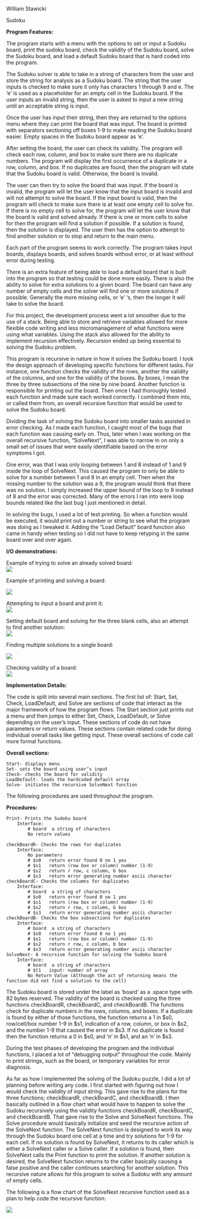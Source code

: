 William Stawicki  

Sudoku

**Program Features:**

The program starts with a menu with the options to set or input a Sudoku board, print the sudoku board, check the validity of the Sudoku board, solve the Sudoku board, and load a default Sudoku board that is hard coded into the program.   

The Sudoku solver is able to take in a string of characters from the user and store the string for analysis as a Sudoku board. The string that the user inputs is checked to make sure it only has characters 1 through 9 and e. The ‘e’ is used as a placeholder for an empty cell in the Sudoku board. If the user inputs an invalid string, then the user is asked to input a new string until an acceptable string is input.   

Once the user has input their string, then they are returned to the options menu where they can print the board that was input. The board is printed with separators sectioning off boxes 1-9 to make reading the Sudoku board easier. Empty spaces in the Sudoku board appear as ‘e’. 

After setting the board, the user can check its validity. The program will check each row, column, and box to make sure there are no duplicate numbers. The program will display the first occurrence of a duplicate in a row, column, and box. If no duplicates are found, then the program will state that the Sudoku board is valid. Otherwise, the board is invalid.  

The user can then try to solve the board that was input. If the board is invalid, the program will let the user know that the input board is invalid and will not attempt to solve the board. If the input board is valid, then the program will check to make sure there is at least one empty cell to solve for. If there is no empty cell to solve for, the program will let the user know that the board is valid and solved already. If there is one or more cells to solve for then the program will find a solution if possible. If a solution is found, then the solution is displayed. The user then has the option to attempt to find another solution or to stop and return to the main menu.  

Each part of the program seems to work correctly. The program takes input boards, displays boards, and solves boards without error, or at least without error during testing. 

There is an extra feature of being able to load a default board that is built into the program so that testing could be done more easily. There is also the ability to solve for extra solutions to a given board. The board can have any number of empty cells and the solver will find one or more solutions if possible. Generally the more missing cells, or ‘e’ ‘s, then the longer it will take to solve the board.   

For this project, the development process went a lot smoother due to the use of a stack. Being able to store and retrieve variables allowed for more flexible code writing and less micromanagement of what functions were using what variables. Using the stack also allowed for the ability to implement recursion effectively. Recursion ended up being essential to solving the Sudoku problem.   

This program is recursive in nature in how it solves the Sudoku board. I took the design approach of developing specific functions for different tasks. For instance, one function checks the validity of the rows, another the validity of the columns, and one for the validity of the boxes. By boxes, I mean the three by three subsections of the nine by nine board. Another function is responsible for printing out the board. Then once I had thoroughly tested each function and made sure each worked correctly. I combined them into, or called them from, an overall recursive function that would be used to solve the Sudoku board.   

Dividing the task of solving the Sudoku board into smaller tasks assisted in error checking. As I made each function, I caught most of the bugs that each function was causing early on. Thus, later when I was working on the overall recursive function, “SolveNext”, I was able to narrow in on only a small set of issues that were easily identifiable based on the error symptoms I got. 

One error, was that I was only looping between 1 and 8 instead of 1 and 9 inside the loop of SolveNext. This caused the program to only be able to solve for a number between 1 and 8 in an empty cell. Then when the missing number to the solution was a 9, the program would think that there was no solution. I simply increased the upper bound of the loop to 9 instead of 8 and the error was corrected.  Many of the errors I ran into were loop bounds related like the last bug I just mentioned in detail.  

In solving the bugs, I used a lot of test printing. So when a function would be executed, it would print out a number or string to see what the program was doing as I tweaked it. Adding the “Load Default” board function also came in handy when testing so I did not have to keep retyping in the same board over and over again.

**I/O demonstrations:**

Example of trying to solve an already solved board:   
![](./images/image6.png)

Example of printing and solving a board: 

![](./images/image5.png)

Attempting to input a board and print it:  
![](./images/image7.png)

Setting default board and solving for the three blank cells, also an attempt to find another solution:  
![](./images/image4.png)

Finding multiple solutions to a single board:

![](./images/image3.png)

Checking validity of a board:  
![](./images/image2.png)

**Implementation Details:** 

The code is split into several main sections. The first list of: Start, Set, Check, LoadDefault, and Solve are sections of code that interact as the major framework of how the program flows. The Start section just prints out a menu and then jumps to either Set, Check, LoadDefault, or Solve depending on the user’s input. These sections of code do not have parameters or return values. These sections contain related code for doing individual overall tasks like getting input. These overall sections of code call more formal functions. 

**Overall sections:**  
    
    Start- displays menu  
    Set- sets the board using user’s input  
    Check- checks the board for validity  
    LoadDefault- loads the hardcoded default array  
    Solve- initiates the recursive SolveNext function

The following procedures are used throughout the program.  

**Procedures:**

    Print- Prints the Sudoku board  
        Interface:   
            # board  a string of characters  
            No return values  

    checkBoardR- Checks the rows for duplicates  
        Interface:  
            No parameters  
            # $s0 	return error found 0 no 1 yes  
            # $s1   return (row box or column) number (1-9)  
            # $s2   return r row, c column, b box  
            # $s3   return error generating number ascii character  
    checkBoardC- Checks the columns for duplicates  
        Interface:  
            # board  a string of characters  
            # $s0 	return error found 0 no 1 yes  
            # $s1   return (row box or column) number (1-9)  
            # $s2   return r row, c column, b box  
            # $s3   return error generating number ascii character  
    checkBoardB- Checks the box subsections for duplicates  
        Interface:  
            # board  a string of characters  
            # $s0 	return error found 0 no 1 yes  
            # $s1   return (row box or column) number (1-9)  
            # $s2   return r row, c column, b box  
            # $s3   return error generating number ascii character  
    SolveNext- A recursive function for solving the Sudoku board  
        Interface:  
            # board  a string of characters  
            # $t1	input: number of array  
            No Return Value (Although the act of returning means the function did not find a solution to the cell)

The Sudoku board is stored under the label as ‘board’ as a .space type with 82 bytes reserved. The validity of the board is checked using the three functions checkBoardR, checkBoardC, and checkBoardB. The functions check for duplicate numbers in the rows, columns, and boxes. If a duplicate is found by either of those functions, the function returns a 1 in $s0, row/cell/box number 1-9 in $s1, indication of a row, column, or box in $s2, and the number 1-9 that caused the error in $s3. If no duplicate is found then the function returns a 0 in $s0, and ‘n’ in $s1, and an ‘n’ in $s3.   

During the test phases of developing the program and the individual functions, I placed a lot of “debugging output” throughout the code. Mainly to print strings, such as the board, or temporary variables for error diagnosis.   

As far as how I implemented the solving of the Sudoku puzzle, I did a lot of planning before writing any code. I first started with figuring out how I would check the validity of input string. This gave rise to the plans for the three functions; checkBoardR, checkBoardC, and checkBoardB. I then basically outlined in a flow chart what would have to happen to solve the Sudoku recursively using the validity functions checkBoardR, checkBoardC, and checkBoardB. That gave rise to the Solve and SolveNext functions. The Solve procedure would basically initialize and seed the recursive action of the SolveNext function. The SolveNext function is designed to work its way through the Sudoku board one cell at a time and try solutions for 1-9 for each cell. If no solution is found by SolveNext, it returns to its caller which is either a SolveNext caller or a Solve caller. If a solution is found, then SolveNext calls the Print function to print the solution. If another solution is desired, the SolveNext function returns to the caller basically causing a false positive and the caller continues searching for another solution. This recursive nature allows for this program to solve a Sudoku with any amount of empty cells. 

The following is a flow chart of the SolveNext recursive function used as a plan to help code the recursive function:

![](./images/image1.png)

